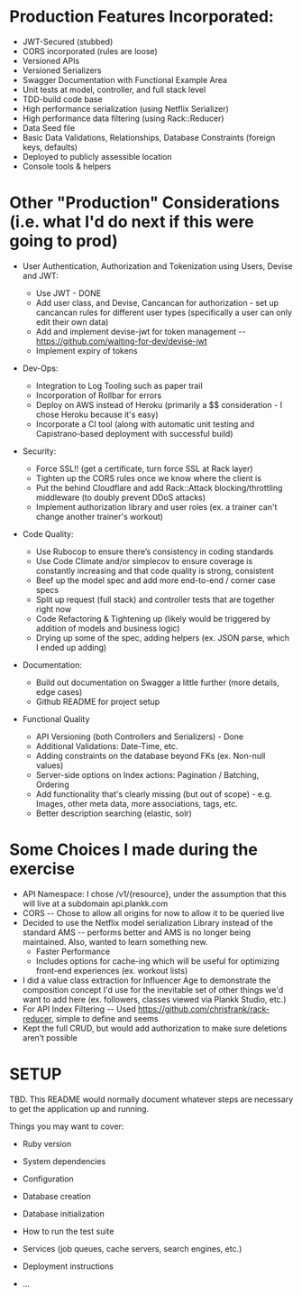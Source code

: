 # Production Features Incorporated:

* JWT-Secured (stubbed)
* CORS incorporated (rules are loose)
* Versioned APIs
* Versioned Serializers
* Swagger Documentation with Functional Example Area
* Unit tests at model, controller, and full stack level
* TDD-build code base
* High performance serialization (using Netflix Serializer)
* High performance data filtering (using Rack::Reducer)
* Data Seed file
* Basic Data Validations, Relationships, Database Constraints (foreign keys, defaults)
* Deployed to publicly assessible location
* Console tools & helpers

# Other "Production" Considerations (i.e. what I'd do next if this were going to prod)

* User Authentication, Authorization and Tokenization using Users, Devise and JWT:
  * Use JWT - DONE
  * Add user class, and Devise, Cancancan for authorization - set up cancancan rules for different user types (specifically a user can only edit their own data)
  * Add and implement devise-jwt for token management -- https://github.com/waiting-for-dev/devise-jwt
  * Implement expiry of tokens

* Dev-Ops:
  * Integration to Log Tooling such as paper trail
  * Incorporation of Rollbar for errors
  * Deploy on AWS instead of Heroku (primarily a $$ consideration - I chose Heroku because it's easy)
  * Incorporate a CI tool (along with automatic unit testing and Capistrano-based deployment with successful build)

* Security:
  * Force SSL!! (get a certificate, turn force SSL at Rack layer)
  * Tighten up the CORS rules once we know where the client is
  * Put the behind Cloudflare and add Rack::Attack blocking/throttling middleware (to doubly prevent DDoS attacks)
  * Implement authorization library and user roles (ex. a trainer can't change another trainer's workout)

* Code Quality:
  * Use Rubocop to ensure there’s consistency in coding standards
  * Use Code Climate and/or simplecov to ensure coverage is constantly increasing and that code quality is strong, consistent
  * Beef up the model spec and add more end-to-end / corner case specs
  * Split up request (full stack) and controller tests that are together right now
  * Code Refactoring & Tightening up (likely would be triggered by addition of models and business logic)
  * Drying up some of the spec, adding helpers (ex. JSON parse, which I ended up adding)

* Documentation:
  * Build out documentation on Swagger a little further (more details, edge cases)
  * Github README for project setup

* Functional Quality
  * API Versioning (both Controllers and Serializers) - Done
  * Additional Validations: Date-Time, etc.
  * Adding constraints on the database beyond FKs (ex. Non-null values)
  * Server-side options on Index actions: Pagination / Batching, Ordering
  * Add functionality that's clearly missing (but out of scope) - e.g. Images, other meta data, more associations, tags, etc.
  * Better description searching (elastic, solr)

# Some Choices I made during the exercise

* API Namespace: I chose /v1/{resource}, under the assumption that this will live at a subdomain api.plankk.com
* CORS -- Chose to allow all origins for now to allow it to be queried live
* Decided to use the Netflix model serialization Library instead of the standard AMS -- performs better and AMS is no longer being maintained. Also, wanted to learn something new.
  * Faster Performance
  * Includes options for cache-ing which will be useful for optimizing front-end experiences (ex. workout lists)
* I did a value class extraction for Influencer Age to demonstrate the composition concept I'd use for the inevitable set of other things we'd want to add here (ex. followers, classes viewed via Plankk Studio, etc.)
* For API Index Filtering -- Used https://github.com/chrisfrank/rack-reducer, simple to define and seems 
* Kept the full CRUD, but would add authorization to make sure deletions aren’t possible




# SETUP

TBD. This README would normally document whatever steps are necessary to get the
application up and running.

Things you may want to cover:

* Ruby version

* System dependencies

* Configuration

* Database creation

* Database initialization

* How to run the test suite

* Services (job queues, cache servers, search engines, etc.)

* Deployment instructions

* ...
